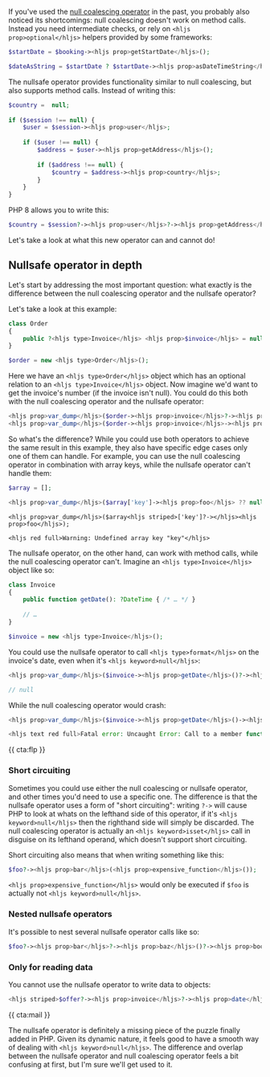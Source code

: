 If you've used the [null coalescing operator](/blog/shorthand-comparisons-in-php#null-coalescing-operator) in the past, you probably also noticed its shortcomings: null coalescing doesn't work on method calls. Instead you need intermediate checks, or rely on `<hljs prop>optional</hljs>` helpers provided by some frameworks:

```php
$startDate = $booking-><hljs prop>getStartDate</hljs>();

$dateAsString = $startDate ? $startDate-><hljs prop>asDateTimeString</hljs>() : null;
```

The nullsafe operator provides functionality similar to null coalescing, but also supports method calls. Instead of writing this:

```php
$country =  null;
 
if ($session !== null) {
    $user = $session-><hljs prop>user</hljs>;
 
    if ($user !== null) {
        $address = $user-><hljs prop>getAddress</hljs>();
 
        if ($address !== null) {
            $country = $address-><hljs prop>country</hljs>;
        }
    }
}
``` 

PHP 8 allows you to write this:

```php
$country = $session?-><hljs prop>user</hljs>?-><hljs prop>getAddress</hljs>()?-><hljs prop>country</hljs>;
```

Let's take a look at what this new operator can and cannot do!

## Nullsafe operator in depth

Let's start by addressing the most important question: what exactly is the difference between the null coalescing operator and the nullsafe operator?

Let's take a look at this example:

```php
class Order
{
    public ?<hljs type>Invoice</hljs> <hljs prop>$invoice</hljs> = null;
}

$order = new <hljs type>Order</hljs>();
```

Here we have an `<hljs type>Order</hljs>` object which has an optional relation to an `<hljs type>Invoice</hljs>` object. Now imagine we'd want to get the invoice's number (if the invoice isn't null). You could do this both with the null coalescing operator and the nullsafe operator:

```php
<hljs prop>var_dump</hljs>($order-><hljs prop>invoice</hljs>?-><hljs prop>number</hljs>);
<hljs prop>var_dump</hljs>($order-><hljs prop>invoice</hljs>-><hljs prop>number</hljs> ?? null);
```

So what's the difference? While you could use both operators to achieve the same result in this example, they also have specific edge cases only one of them can handle. For example, you can use the null coalescing operator in combination with array keys, while the nullsafe operator can't handle them:

```php
$array = [];

<hljs prop>var_dump</hljs>($array['key']-><hljs prop>foo</hljs> ?? null);
```

```
<hljs prop>var_dump</hljs>($array<hljs striped>['key']?-></hljs><hljs prop>foo</hljs>);

<hljs red full>Warning: Undefined array key "key"</hljs>
```

The nullsafe operator, on the other hand, can work with method calls, while the null coalescing operator can't. Imagine an `<hljs type>Invoice</hljs>` object like so:

```php
class Invoice
{
    public function getDate(): ?DateTime { /* … */ }
    
    // …
}

$invoice = new <hljs type>Invoice</hljs>();
```

You could use the nullsafe operator to call `<hljs type>format</hljs>` on the invoice's date, even when it's `<hljs keyword>null</hljs>`:

```php
<hljs prop>var_dump</hljs>($invoice-><hljs prop>getDate</hljs>()?-><hljs prop>format</hljs>('Y-m-d'));

// null
```

While the null coalescing operator would crash:

```php
<hljs prop>var_dump</hljs>($invoice-><hljs prop>getDate</hljs>()-><hljs prop>format</hljs>('Y-m-d') ?? null);

<hljs text red full>Fatal error: Uncaught Error: Call to a member function format() on null</hljs>
```

{{ cta:flp }}

### Short circuiting

Sometimes you could use either the null coalescing or nullsafe operator, and other times you'd need to use a specific one. The difference is that the nullsafe operator uses a form of "short circuiting": writing `?->` will cause PHP to look at whats on the lefthand side of this operator, if it's `<hljs keyword>null</hljs>` then the righthand side will simply be discarded. The null coalescing operator is actually an `<hljs keyword>isset</hljs>` call in disguise on its lefthand operand, which doesn't support short circuiting.

Short circuiting also means that when writing something like this:

```php
$foo?-><hljs prop>bar</hljs>(<hljs prop>expensive_function</hljs>());
```

`<hljs prop>expensive_function</hljs>` would only be executed if `$foo` is actually not `<hljs keyword>null</hljs>`.

### Nested nullsafe operators

It's possible to nest several nullsafe operator calls like so:

```php
$foo?-><hljs prop>bar</hljs>?-><hljs prop>baz</hljs>()?-><hljs prop>boo</hljs>?-><hljs prop>baa</hljs>();
```

### Only for reading data

You cannot use the nullsafe operator to write data to objects:

```php
<hljs striped>$offer?-><hljs prop>invoice</hljs>?-><hljs prop>date</hljs> = new <hljs type>DateTime</hljs>();</hljs> 
```

{{ cta:mail }}

The nullsafe operator is definitely a missing piece of the puzzle finally added in PHP. Given its dynamic nature, it feels good to have a smooth way of dealing with `<hljs keyword>null</hljs>`. The difference and overlap between the nullsafe operator and null coalescing operator feels a bit confusing at first, but I'm sure we'll get used to it.

